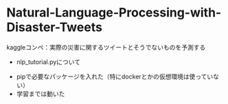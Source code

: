 # Natural-Language-Processing-with-Disaster-Tweets
kaggleコンペ：実際の災害に関するツイートとそうでないものを予測する

* nlp_tutorial.pyについて
- pipで必要なパッケージを入れた（特にdockerとかの仮想環境は使っていない） 
- 学習までは動いた
